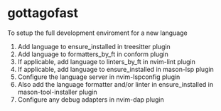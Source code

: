 # gottagofast
To setup the full development enviroment for a new language
1. Add language to ensure_installed in treesitter plugin
2. Add language to formatters_by_ft in conform plugin 
3. If applicable, add language to linters_by_ft in nvim-lint plugin
4. If applicable, add language to ensure_installed in mason-lsp plugin
5. Configure the language server in nvim-lspconfig plugin 
6. Also add the language formatter and/or linter in ensure_installed in mason-tool-installer plugin
7. Configure any debug adapters in nvim-dap plugin
